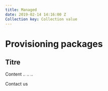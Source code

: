 ```yaml
---
title: Managed
date: 2019-02-14 14:16:00 Z
Collection key: Collection value
---
```


# Provisioning packages
## Titre 

Content ..
..
..

Contact us